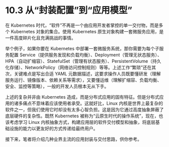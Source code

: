 # 10.3 从“封装配置”到“应用模型”

在 Kubernetes 时代，“软件”不再是一个由应用开发者掌控的单一交付物，而是多个 Kubernetes 对象的集合。使用 Kubernetes 原生对象构建一套微服务应用，是一件高度碎片化且充满挑战的事情。

举个例子，如果你要在 Kubernetes 中部署一套微服务系统，那你需要为每个子服务配置 Service（提供服务发现和负载均衡）、Deployment（管理无状态服务）、HPA（自动扩缩容）、StatefulSet（管理有状态服务）、PersistentVolume（持久化存储）、NetworkPolicy（网络访问控制规则）等等。上述工作“繁琐”还在其次，关键难点是写出合适 YAML 元数据描述，这要求操作人员既要懂研发（理解服务运行、镜像版本、依赖关系等需求），又要懂运维（理解扩缩容、负载均衡、安全、监控等策略），一般的开发人员根本无从下手。

上述的复杂并非由 Kubernetes 造成，而是分布式应用的固有特征。但是分布式应用的诸多痛点不意味着应该使用者承受。这就好比，Linux 内核是世界上最复杂的软件之一，但我们使用它时却没有太多心智负担。这是因为它通过高度抽象屏蔽了底层硬件的复杂性。既然 Kubernetes 被称为“云原生时代的操作系统”，现在，也该考虑学习 Linux 内核抽象方式，构建应用层的软件交付模型和抽象，将底层基础设施的能力以更友好的方式传递给最终用户。

接下来，笔者将介绍几种业界主流的应用封装与交付思路，供你参考。